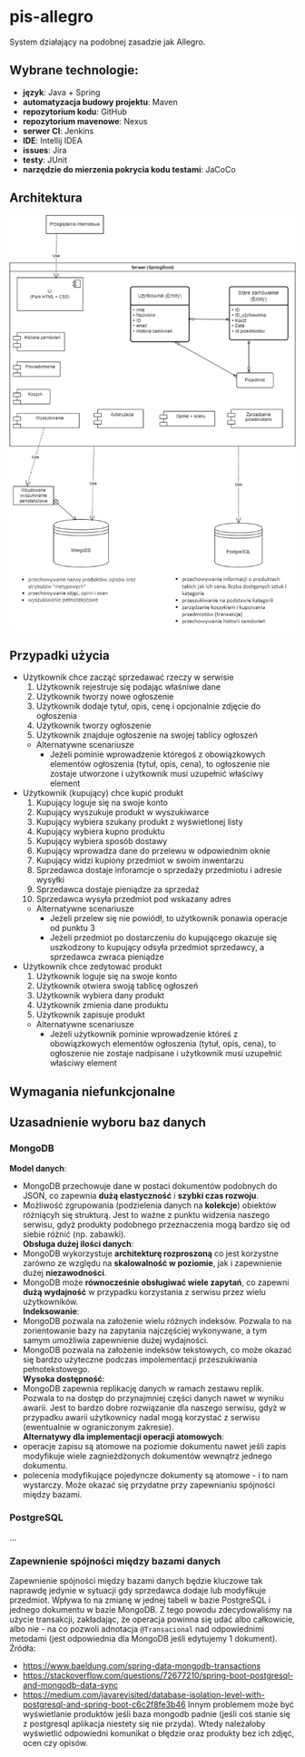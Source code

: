 # pis-allegro
System działający na podobnej zasadzie jak Allegro.

## Wybrane technologie:
- **język**: Java + Spring
- **automatyzacja budowy projektu**: Maven
- **repozytorium kodu**: GitHub
- **repozytorium mavenowe**: Nexus
- **serwer CI**: Jenkins
- **IDE**: Intellij IDEA
- **issues**: Jira
- **testy**: JUnit
- **narzędzie do mierzenia pokrycia kodu testami**: JaCoCo

## Architektura
![diagram uml](images/architektura.png)

## Przypadki użycia

- Użytkownik chce zacząć sprzedawać rzeczy w serwisie
  1. Użytkownik rejestruje się podając właśniwe dane
  2. Użytkownik tworzy nowe ogłoszenie
  3. Użytkownik dodaje tytuł, opis, cenę i opcjonalnie zdjęcie do ogłoszenia
  4. Użytkownik tworzy ogłoszenie
  5. Użytkownik znajduje ogłoszenie na swojej tablicy ogłoszeń
  - Alternatywne scenariusze
    - Jeżeli pominie wprowadzenie któregoś z obowiązkowych elementów ogłoszenia (tytuł, opis, cena), to ogłoszenie nie zostaje utworzone i użytkownik musi uzupełnić właściwy element
- Użytkownik (kupujący) chce kupić produkt
  1. Kupujący loguje się na swoje konto
  2. Kupujący wyszukuje produkt w wyszukiwarce
  3. Kupujący wybiera szukany produkt z wyświetlonej listy
  4. Kupujący wybiera kupno produktu
  5. Kupujący wybiera sposób dostawy
  6. Kupujący wprowadza dane do przelewu w odpowiednim oknie
  7. Kupujący widzi kupiony przedmiot w swoim inwentarzu
  8. Sprzedawca dostaje inforamcje o sprzedaży przedmiotu i adresie wysyłki
  9. Sprzedawca dostaje pieniądze za sprzedaż
  10. Sprzedawca wysyła przedmiot pod wskazany adres
    - Alternatywne scenariusze
      - Jeżeli przelew się nie powiódł, to użytkownik ponawia operacje od punktu 3
      - Jeżeli przedmiot po dostarczeniu do kupującego okazuje się uszkodzony to kupujący odsyła przedmiot sprzedawcy, a sprzedawca zwraca pieniądze
- Użytkownik chce zedytować produkt
  1. Użytkownik loguje się na swoje konto
  2. Użytkownik otwiera swoją tablicę ogłoszeń
  3. Użytkownik wybiera dany produkt
  4. Użytkownik zmienia dane produktu
  5. Użytkownik zapisuje produkt
  - Alternatywne scenariusze
    - Jeżeli użytkownik pominie wprowadzenie któreś z obowiązkowych elementów ogłoszenia (tytuł, opis, cena), to ogłoszenie nie zostaje nadpisane i użytkownik musi uzupełnić właściwy element


## Wymagania niefunkcjonalne


## Uzasadnienie wyboru baz danych
### MongoDB  
**Model danych**:  
  - MongoDB przechowuje dane w postaci dokumentów podobnych do JSON, co zapewnia **dużą elastyczność** i **szybki czas rozwoju**.
  - Możliwość zgrupowania (podzielenia danych na **kolekcje**) obiektów różniącyh się strukturą. Jest to ważne z punktu widzenia naszego serwisu, gdyż produkty podobnego przeznaczenia mogą bardzo się od siebie różnić (np. zabawki).  
**Obsługa dużej ilości danych**:  
  - MongoDB wykorzystuje **architekturę rozproszoną** co jest korzystne zarówno ze względu na **skalowalność w poziomie**, jak i zapewnienie dużej **niezawodności**.
  - MongoDB może **równocześnie obsługiwać wiele zapytań**, co zapewni **dużą wydajność** w przypadku korzystania z serwisu przez wielu użytkowników.  
**Indeksowanie**:  
  - MongoDB pozwala na założenie wielu różnych indeksów. Pozwala to na zorientowanie bazy na zapytania najczęściej wykonywane, a tym samym umożliwia zapewnienie dużej wydajności.
  - MongoDB pozwala na założenie indeksów tekstowych, co może okazać się bardzo użyteczne podczas impolementacji przeszukiwania pełnotekstowego.  
**Wysoka dostępność**:  
  - MongoDB zapewnia replikację danych w ramach zestawu replik. Pozwala to na dostęp do przynajmniej części danych nawet w wyniku awarii. Jest to bardzo dobre rozwiązanie dla naszego serwisu, gdyż w przypadku awarii użytkownicy nadal mogą korzystać z serwisu (ewentualnie w ograniczonym zakresie).  
**Alternatywy dla implementacji operacji atomowych**:  
  - operacje zapisu są atomowe na poziomie dokumentu nawet jeśli zapis modyfikuje wiele zagnieżdżonych dokumentów wewnątrz jednego dokumentu.
  - polecenia modyfikujące pojedyncze dokumenty są atomowe - i to nam wystarczy.
 Może okazać się przydatne przy zapewnianiu spójności między bazami.  
### PostgreSQL
...

### Zapewnienie spójności między bazami danych
Zapewnienie spójności między bazami danych będzie kluczowe tak naprawdę jedynie w sytuacji gdy sprzedawca dodaje lub modyfikuje przedmiot. Wpływa to na zmianę w jednej tabeli w bazie PostgreSQL i jednego dokumentu w bazie MongoDB. Z tego powodu zdecydowaliśmy na użycie transakcji, zakładając, że operacja powinna się udać albo całkowicie, albo nie - na co pozwoli adnotacja `@Transacional` nad odpowiednimi metodami (jest odpowiednia dla MongoDB jeśli edytujemy 1 dokument).   
Źródła: 
- https://www.baeldung.com/spring-data-mongodb-transactions
- https://stackoverflow.com/questions/72677210/spring-boot-postgresql-and-mongodb-data-sync
- https://medium.com/javarevisited/database-isolation-level-with-postgresql-and-spring-boot-c6c2f8fe3b46
Innym problemem może być wyświetlanie produktów jeśli baza mongodb padnie (jeśli coś stanie się z postgresql aplikacja niestety się nie przyda). Wtedy należałoby wyświetlić odpowiedni komunikat o błędzie oraz produkty bez ich zdjęć, ocen czy opisów.
